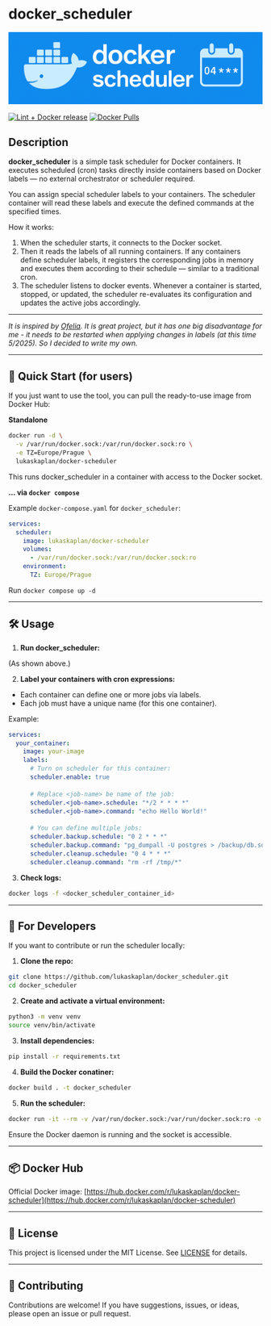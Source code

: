 # docker_scheduler

![Docker Scheduler banner](https://raw.githubusercontent.com/lukaskaplan/docker_scheduler/refs/heads/main/docker_scheduler_banner.png)

[![Lint + Docker release](https://github.com/lukaskaplan/docker_scheduler/actions/workflows/ci.yml/badge.svg)](https://github.com/lukaskaplan/docker_scheduler/actions/workflows/ci.yml)
[![Docker Pulls](https://img.shields.io/docker/pulls/lukaskaplan/docker-scheduler)](https://hub.docker.com/r/lukaskaplan/docker-scheduler)

## Description

**docker_scheduler** is a simple task scheduler for Docker containers. It executes scheduled (cron) tasks directly inside containers based on Docker labels — no external orchestrator or scheduler required.

You can assign special scheduler labels to your containers.
The scheduler container will read these labels and execute the defined commands at the specified times.

How it works:

 1. When the scheduler starts, it connects to the Docker socket.
 2. Then it reads the labels of all running containers. If any containers define scheduler labels, it registers the corresponding jobs in memory and executes them according to their schedule — similar to a traditional cron.
 3. The scheduler listens to docker events. Whenever a container is started, stopped, or updated, the scheduler re-evaluates its configuration and updates the active jobs accordingly.

---

*It is inspired by [Ofelia](https://github.com/mcuadros/ofelia). It is great
project, but it has one big disadvantage for me - it needs to be restarted when
applying changes in labels (at this time 5/2025). So I decided to write my own.*

---

## 🚀 Quick Start (for users)

If you just want to use the tool, you can pull the ready-to-use image from Docker Hub:

**Standalone**

```bash
docker run -d \
  -v /var/run/docker.sock:/var/run/docker.sock:ro \
  -e TZ=Europe/Prague \
  lukaskaplan/docker-scheduler
```

This runs docker_scheduler in a container with access to the Docker socket.

**... via `docker compose`**

Example `docker-compose.yaml` for `docker_scheduler`:

```yaml
services:
  scheduler:
    image: lukaskaplan/docker-scheduler
    volumes:
      - /var/run/docker.sock:/var/run/docker.sock:ro
    environment:
      TZ: Europe/Prague
```

Run `docker compose up -d`

---

## 🛠️ Usage

1. **Run docker_scheduler:**

(As shown above.)

2. **Label your containers with cron expressions:**

 - Each container can define one or more jobs via labels.
 - Each job must have a unique name (for this one container).

Example:

```yaml
services:
  your_container:
    image: your-image
    labels:
      # Turn on scheduler for this container:
      scheduler.enable: true

      # Replace <job-name> be name of the job:
      scheduler.<job-name>.schedule: "*/2 * * * *"
      scheduler.<job-name>.command: "echo Hello World!"

      # You can define multiple jobs:
      scheduler.backup.schedule: "0 2 * * *"
      scheduler.backup.command: "pg_dumpall -U postgres > /backup/db.sql"
      scheduler.cleanup.schedule: "0 4 * * *"
      scheduler.cleanup.command: "rm -rf /tmp/*"
```

3. **Check logs:**

```bash
docker logs -f <docker_scheduler_container_id>
```

---

## 🧪 For Developers

If you want to contribute or run the scheduler locally:

1. **Clone the repo:**

```bash
git clone https://github.com/lukaskaplan/docker_scheduler.git
cd docker_scheduler
```

2. **Create and activate a virtual environment:**

```bash
python3 -m venv venv
source venv/bin/activate
```

3. **Install dependencies:**

```bash
pip install -r requirements.txt
```

4. **Build the Docker conatiner:**

```bash
docker build . -t docker_scheduler
```

5. **Run the scheduler:**

```bash
docker run -it --rm -v /var/run/docker.sock:/var/run/docker.sock:ro -e TZ=Europe/Prague docker_scheduler
```

Ensure the Docker daemon is running and the socket is accessible.

---

## 📦 Docker Hub

Official Docker image:
[https://hub.docker.com/r/lukaskaplan/docker-scheduler](https://hub.docker.com/r/lukaskaplan/docker-scheduler)

---

## 📄 License

This project is licensed under the MIT License. See [LICENSE](LICENSE) for details.

---

## 🤝 Contributing

Contributions are welcome! If you have suggestions, issues, or ideas, please open an issue or pull request.

